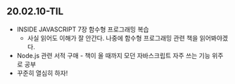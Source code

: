 ## 20.02.10-TIL

- INSIDE JAVASCRIPT 7장 함수형 프로그래밍 복습
  - 사실 읽어도 이해가 잘 안간다. 나중에 함수형 프로그래밍 관련 책을 읽어봐야겠다.
- Node.js 관련 서적 구매 - 책이 올 때까지 모던 자바스크립트 자주 쓰는 기능 위주로 공부
- 꾸준히 열심히 하자!